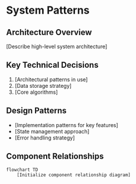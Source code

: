 # System Patterns

## Architecture Overview
[Describe high-level system architecture]

## Key Technical Decisions
1. [Architectural patterns in use]
2. [Data storage strategy]
3. [Core algorithms]

## Design Patterns
- [Implementation patterns for key features]
- [State management approach]
- [Error handling strategy]

## Component Relationships
```mermaid
flowchart TD
    [Initialize component relationship diagram]
